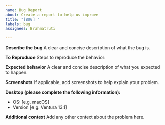 ```yaml
---
name: Bug Report
about: Create a report to help us improve
title: "[BUG] "
labels: bug
assignees: Brahmatruti

---
```


**Describe the bug**
A clear and concise description of what the bug is.

**To Reproduce**
Steps to reproduce the behavior:

**Expected behavior**
A clear and concise description of what you expected to happen.

**Screenshots**
If applicable, add screenshots to help explain your problem.

**Desktop (please complete the following information):**
 - OS: [e.g. macOS]
 - Version [e.g. Ventura 13.1]

**Additional context**
Add any other context about the problem here.
